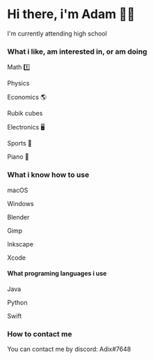 # Hi there, i'm Adam 👋🏻

I'm currently attending high school


### What i like, am interested in, or am doing

Math 1️⃣

Physics

Economics 🌎

Rubik cubes

Electronics 🖥

Sports 🥊

Piano 🎹


### What i know how to use

macOS

Windows

Blender

Gimp

Inkscape

Xcode

#### What programing languages i use

Java

Python

Swift

### How to contact me

You can contact me by discord: Adix#7648

